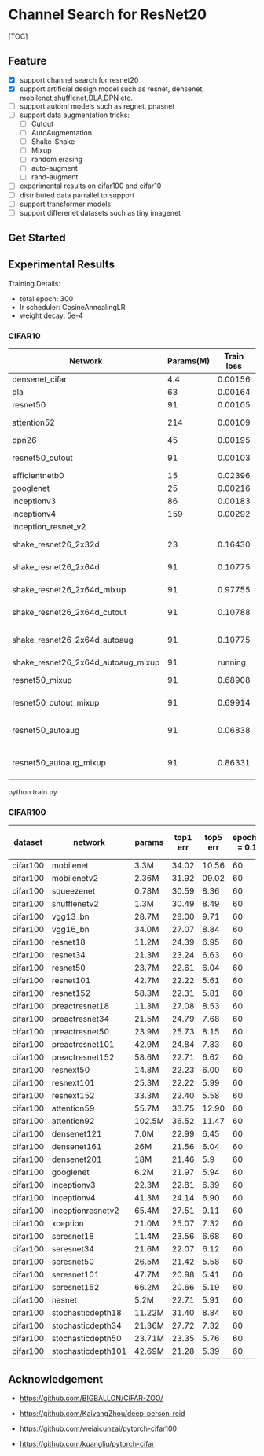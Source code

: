 # Channel Search for ResNet20

[TOC]

## Feature

- [x] support channel search for resnet20
- [x] support artificial design model such as resnet, densenet, mobilenet,shufflenet,DLA,DPN etc. 
- [ ] support automl models such as regnet, pnasnet
- [ ] support data augmentation tricks:
	- [ ] Cutout
	- [ ] AutoAugmentation
	- [ ] Shake-Shake
	- [ ] Mixup
	- [ ] random erasing
	- [ ] auto-augment
	- [ ] rand-augment
- [ ] experimental results on cifar100 and cifar10
- [ ] distributed data parrallel to support
- [ ] support transformer models
- [ ] support differenet datasets such as tiny imagenet

## Get Started





## Experimental Results

Training Details:

- total epoch: 300 
- lr scheduler: CosineAnnealingLR
- weight decay: 5e-4

### CIFAR10

| Network                            | Params(M) | Train loss | Train top1 | Val loss | Val top1 | Hyper                                   | GPU(M) |
| ---------------------------------- | --------- | ---------- | ---------- | -------- | -------- | --------------------------------------- | ------ |
| densenet_cifar                     | 4.4       | 0.00156    | 99.99%     | 0.24     | 94.83%   | 0.1/256/w/o cutout                      | 7303   |
| dla                                | 63        | 0.00164    | 99.99%     | 0.20     | 95.57%   | 0.1/256/w/o cutout                      | 5555   |
| resnet50                           | 91        | 0.00105    | 100.0%     | 0.19     | 95.74%   | 0.1/256/w/o cutout                      | 10895  |
| attention52                        | 214       | 0.00109    | 99.99%     | 0.49     | 90.62%   | 0.01/256/w/o cutout                     | 5691   |
| dpn26                              | 45        | 0.00195    | 100.0%     | 0.16     | 95.43%   | 0.1/256/w/o cutout                      | 10260  |
| resnet50_cutout                    | 91        | 0.00103    | 100.0%     | 0.18     | 95.87%   | 0.1/128/ cutout=0.5                     | 10895  |
| efficientnetb0                     | 15        | 0.02396    | 99.32%     | 0.35     | 91.52%   | 0.1/128/w/o cutout                      | 3961   |
| googlenet                          | 25        | 0.00216    | 100.0%     | 0.17     | 95.18%   | 0.1/128/w/o cutout                      | 7689   |
| inceptionv3                        | 86        | 0.00183    | 100.0%     | 0.19     | 95.27%   | 0.1/128/w/o cutout                      | 8053   |
| inceptionv4                        | 159       | 0.00292    | 99.99%     | 0.24     | 93.50%   | 0.1/64/w/o cutout                       | 7557   |
| inception_resnet_v2                |           |            |            |          |          |                                         |        |
| shake_resnet26_2x32d               | 23        | 0.16430    | 94.31%     | 0.12     | 95.94%   | 0.1/128/w/o cutout w/o mixup            | 2253   |
| shake_resnet26_2x64d               | 91        | 0.10775    | 96.41%     | 0.10     | 96.94%   | 0.1/128/w/o cutout w/o mixup            | 3779   |
| shake_resnet26_2x64d_mixup         | 91        | 0.97755    | 70.70%     | 0.27     | 96.53%   | 0.1/128/w/o cutout w mixup              | 3779   |
| shake_resnet26_2x64d_cutout        | 91        | 0.10788    | 96.37%     | 0.10     | 96.89%   | 0.1/128/w cutout w/o mixup              | 3779   |
| shake_resnet26_2x64d_autoaug       | 91        | 0.10775    | 96.41%     | 0.10     | 96.94%   | 0.1/128/w/o cutout w/o mixup w/ autoaug | 3779   |
| shake_resnet26_2x64d_autoaug_mixup | 91        | running    |            |          |          |                                         | 3779   |
| resnet50_mixup                     | 91        | 0.68908    | 76.88%     | 0.26     | 96.44%   | 0.1/128/w/o cutout/ w mixup             | 10895  |
| resnet50_cutout_mixup              | 91        | 0.69914    | 76.15%     | 0.26     | 96.44%   | 0.1/128/cutout=0.5 /w mixup             | 10895  |
| resnet50_autoaug                   | 91        | 0.06838    | 97.63%     | 0.14     | 96.10%   | 0.1/128/w/o cutout w/o mixup/ w autoaug | 6479   |
| resnet50_autoaug_mixup             | 91        | 0.86331    | 72.5%      | 0.28     | 96.95%   | 0.1/128/w/o cutout w/mixup w/ autoaug   | 6101   |



python train.py 



### CIFAR100

| dataset  | network            | params | top1 err | top5 err | epoch(lr = 0.1) | epoch(lr = 0.02) | epoch(lr = 0.004) | epoch(lr = 0.0008) | total epoch |
| -------- | ------------------ | ------ | -------- | -------- | --------------- | ---------------- | ----------------- | ------------------ | ----------- |
| cifar100 | mobilenet          | 3.3M   | 34.02    | 10.56    | 60              | 60               | 40                | 40                 | 200         |
| cifar100 | mobilenetv2        | 2.36M  | 31.92    | 09.02    | 60              | 60               | 40                | 40                 | 200         |
| cifar100 | squeezenet         | 0.78M  | 30.59    | 8.36     | 60              | 60               | 40                | 40                 | 200         |
| cifar100 | shufflenetv2       | 1.3M   | 30.49    | 8.49     | 60              | 60               | 40                | 40                 | 200         |
| cifar100 | vgg13_bn           | 28.7M  | 28.00    | 9.71     | 60              | 60               | 40                | 40                 | 200         |
| cifar100 | vgg16_bn           | 34.0M  | 27.07    | 8.84     | 60              | 60               | 40                | 40                 | 200         |
| cifar100 | resnet18           | 11.2M  | 24.39    | 6.95     | 60              | 60               | 40                | 40                 | 200         |
| cifar100 | resnet34           | 21.3M  | 23.24    | 6.63     | 60              | 60               | 40                | 40                 | 200         |
| cifar100 | resnet50           | 23.7M  | 22.61    | 6.04     | 60              | 60               | 40                | 40                 | 200         |
| cifar100 | resnet101          | 42.7M  | 22.22    | 5.61     | 60              | 60               | 40                | 40                 | 200         |
| cifar100 | resnet152          | 58.3M  | 22.31    | 5.81     | 60              | 60               | 40                | 40                 | 200         |
| cifar100 | preactresnet18     | 11.3M  | 27.08    | 8.53     | 60              | 60               | 40                | 40                 | 200         |
| cifar100 | preactresnet34     | 21.5M  | 24.79    | 7.68     | 60              | 60               | 40                | 40                 | 200         |
| cifar100 | preactresnet50     | 23.9M  | 25.73    | 8.15     | 60              | 60               | 40                | 40                 | 200         |
| cifar100 | preactresnet101    | 42.9M  | 24.84    | 7.83     | 60              | 60               | 40                | 40                 | 200         |
| cifar100 | preactresnet152    | 58.6M  | 22.71    | 6.62     | 60              | 60               | 40                | 40                 | 200         |
| cifar100 | resnext50          | 14.8M  | 22.23    | 6.00     | 60              | 60               | 40                | 40                 | 200         |
| cifar100 | resnext101         | 25.3M  | 22.22    | 5.99     | 60              | 60               | 40                | 40                 | 200         |
| cifar100 | resnext152         | 33.3M  | 22.40    | 5.58     | 60              | 60               | 40                | 40                 | 200         |
| cifar100 | attention59        | 55.7M  | 33.75    | 12.90    | 60              | 60               | 40                | 40                 | 200         |
| cifar100 | attention92        | 102.5M | 36.52    | 11.47    | 60              | 60               | 40                | 40                 | 200         |
| cifar100 | densenet121        | 7.0M   | 22.99    | 6.45     | 60              | 60               | 40                | 40                 | 200         |
| cifar100 | densenet161        | 26M    | 21.56    | 6.04     | 60              | 60               | 60                | 40                 | 200         |
| cifar100 | densenet201        | 18M    | 21.46    | 5.9      | 60              | 60               | 40                | 40                 | 200         |
| cifar100 | googlenet          | 6.2M   | 21.97    | 5.94     | 60              | 60               | 40                | 40                 | 200         |
| cifar100 | inceptionv3        | 22.3M  | 22.81    | 6.39     | 60              | 60               | 40                | 40                 | 200         |
| cifar100 | inceptionv4        | 41.3M  | 24.14    | 6.90     | 60              | 60               | 40                | 40                 | 200         |
| cifar100 | inceptionresnetv2  | 65.4M  | 27.51    | 9.11     | 60              | 60               | 40                | 40                 | 200         |
| cifar100 | xception           | 21.0M  | 25.07    | 7.32     | 60              | 60               | 40                | 40                 | 200         |
| cifar100 | seresnet18         | 11.4M  | 23.56    | 6.68     | 60              | 60               | 40                | 40                 | 200         |
| cifar100 | seresnet34         | 21.6M  | 22.07    | 6.12     | 60              | 60               | 40                | 40                 | 200         |
| cifar100 | seresnet50         | 26.5M  | 21.42    | 5.58     | 60              | 60               | 40                | 40                 | 200         |
| cifar100 | seresnet101        | 47.7M  | 20.98    | 5.41     | 60              | 60               | 40                | 40                 | 200         |
| cifar100 | seresnet152        | 66.2M  | 20.66    | 5.19     | 60              | 60               | 40                | 40                 | 200         |
| cifar100 | nasnet             | 5.2M   | 22.71    | 5.91     | 60              | 60               | 40                | 40                 | 200         |
| cifar100 | stochasticdepth18  | 11.22M | 31.40    | 8.84     | 60              | 60               | 40                | 40                 | 200         |
| cifar100 | stochasticdepth34  | 21.36M | 27.72    | 7.32     | 60              | 60               | 40                | 40                 | 200         |
| cifar100 | stochasticdepth50  | 23.71M | 23.35    | 5.76     | 60              | 60               | 40                | 40                 | 200         |
| cifar100 | stochasticdepth101 | 42.69M | 21.28    | 5.39     | 60              | 60               | 40                | 40                 | 200         |





## Acknowledgement

- https://github.com/BIGBALLON/CIFAR-ZOO/

- https://github.com/KaiyangZhou/deep-person-reid

- https://github.com/weiaicunzai/pytorch-cifar100

- https://github.com/kuangliu/pytorch-cifar

